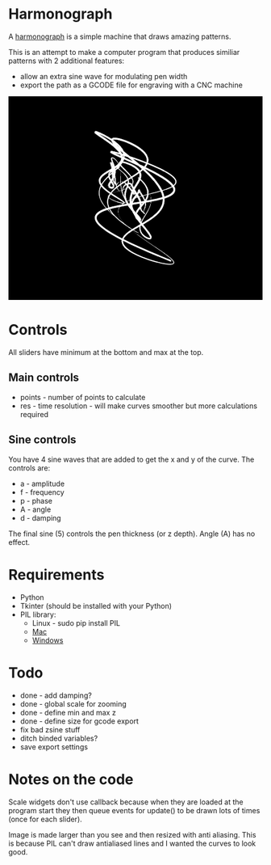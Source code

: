 # Harmonograph

A [harmonograph](http://en.wikipedia.org/wiki/Harmonograph) is a simple machine that draws amazing patterns. 

This is an attempt to make a computer program that produces similiar patterns with 2 additional features:

* allow an extra sine wave for modulating pen width
* export the path as a GCODE file for engraving with a CNC machine

![sine](sine.png)

# Controls

All sliders have minimum at the bottom and max at the top.

## Main controls

* points - number of points to calculate
* res - time resolution - will make curves smoother but more calculations required

## Sine controls

You have 4 sine waves that are added to get the x and y of the curve. The
controls are:

* a - amplitude
* f - frequency
* p - phase
* A - angle
* d - damping

The final sine (5) controls the pen thickness (or z depth). Angle (A) has no
effect.

# Requirements

* Python
* Tkinter (should be installed with your Python)
* PIL library:
    * Linux - sudo pip install PIL
    * [Mac](http://stackoverflow.com/questions/9070074/how-to-install-pil-on-mac-os-x-10-7-2-lion)
    * [Windows](http://stackoverflow.com/a/4579917)

# Todo

* done - add damping?
* done - global scale for zooming
* done - define min and max z
* done - define size for gcode export
* fix bad zsine stuff
* ditch binded variables?
* save export settings

# Notes on the code

Scale widgets don't use callback because when they are loaded at the program
start they then queue events for update() to be drawn lots of times (once for
each slider).

Image is made larger than you see and then resized with anti aliasing. This is
because PIL can't draw antialiased lines and I wanted the curves to look good.
